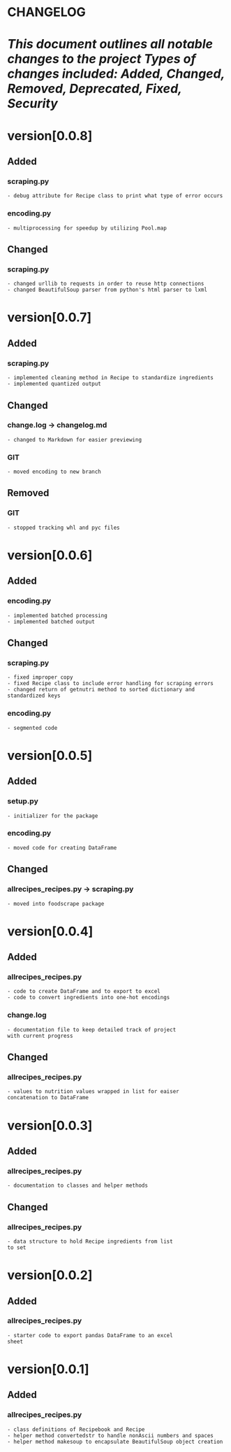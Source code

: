 CHANGELOG
==========================================================
*This document outlines all notable changes to the project Types of changes included: Added, Changed, Removed, Deprecated, Fixed, Security*
==========================================================
# version[0.0.8]
##  Added
### scraping.py
    - debug attribute for Recipe class to print what type of error occurs
### encoding.py
    - multiprocessing for speedup by utilizing Pool.map
##  Changed
### scraping.py
    - changed urllib to requests in order to reuse http connections
    - changed BeautifulSoup parser from python's html parser to lxml


# version[0.0.7]
##  Added
### scraping.py
    - implemented cleaning method in Recipe to standardize ingredients
    - implemented quantized output
##  Changed
###   change.log -> changelog.md
    - changed to Markdown for easier previewing
### GIT 
    - moved encoding to new branch 
##  Removed
### GIT
    - stopped tracking whl and pyc files 


#   version[0.0.6]
##  Added
### encoding.py
    - implemented batched processing
    - implemented batched output
##  Changed
### scraping.py
    - fixed improper copy
    - fixed Recipe class to include error handling for scraping errors
    - changed return of getnutri method to sorted dictionary and standardized keys
### encoding.py
    - segmented code


#   version[0.0.5]
##  Added
### setup.py
    - initializer for the package
### encoding.py
    - moved code for creating DataFrame
##  Changed
### allrecipes_recipes.py -> scraping.py
    - moved into foodscrape package 


#   version[0.0.4]
##  Added
### allrecipes_recipes.py
    - code to create DataFrame and to export to excel
    - code to convert ingredients into one-hot encodings
### change.log
    - documentation file to keep detailed track of project
    with current progress
##  Changed
### allrecipes_recipes.py
    - values to nutrition values wrapped in list for eaiser
    concatenation to DataFrame 


#   version[0.0.3]
##  Added
### allrecipes_recipes.py
    - documentation to classes and helper methods
##  Changed
### allrecipes_recipes.py
    - data structure to hold Recipe ingredients from list
    to set 


#   version[0.0.2]
##  Added
### allrecipes_recipes.py
    - starter code to export pandas DataFrame to an excel
    sheet


#   version[0.0.1]
##  Added
### allrecipes_recipes.py 
    - class definitions of Recipebook and Recipe
    - helper method convertedstr to handle nonAscii numbers and spaces
    - helper method makesoup to encapsulate BeautifulSoup object creation